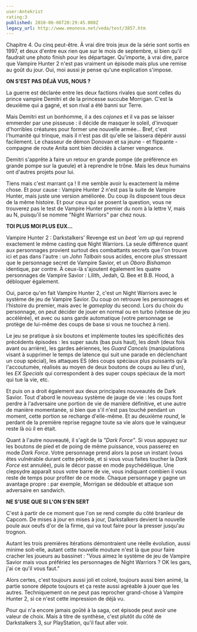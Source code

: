 ```yaml
---
user:Antekrist
rating:3
published: 2010-06-06T20:29:45.000Z
legacy_url: http://www.emunova.net/veda/test/3857.htm
---
```

Chapitre 4\. Ou cinq peut-être. À vrai dire trois jeux de la série sont sortis en 1997, et deux d'entre eux rien que sur le mois de septembre, si bien qu'il faudrait une photo finish pour les départager. Qu'importe, à vrai dire, parce que Vampire Hunter 2 n'est pas vraiment un épisode mais plus une remise au goût du jour. Oui, moi aussi je pense qu'une explication s'impose.  

  

**ON S'EST PAS DÉJÀ VUS, NOUS ?**  

La guerre est déclarée entre les deux factions rivales que sont celles du prince vampire Demitri et de la princesse succube Morrigan. C'est la deuxième qui a gagné, et son rival a été banni sur Terre.  

Mais Demitri est un bonhomme, il a des _cojones_ et il va pas se laisser emmerder par une pisseuse : il décide de masquer le soleil, d'invoquer d'horribles créatures pour former une nouvelle armée... Bref, c'est l'humanité qui trinque, mais il n'est pas dit qu'elle se laissera dépérir aussi facilement. Le chasseur de démon Donovan et sa jeune - et flippante - compagne de route Anita sont bien décidés à clamer vengeance.  

Demitri s'apprête à faire un retour en grande pompe (de préférence en grande pompe sur la gueule) et à reprendre le trône. Mais les deux humains ont d'autres projets pour lui.  

Tiens mais c'est marrant ça ! Il me semble avoir lu exactement la même chose. Et pour cause : Vampire Hunter 2 n'est pas la suite de Vampire Hunter, mais juste une version améliorée. Du coup ils disposent tous deux de la même histoire. Et pour ceux qui se posent la question, vous ne trouverez pas le test de Vampire Hunter premier du nom à la lettre V, mais au N, puisqu'il se nomme "Night Warriors" par chez nous.  

  

**TOI PLUS MOI PLUS EUX...**  

Vampire Hunter 2 : Darkstalkers' Revenge est un _beat 'em up_ qui reprend exactement le même casting que Night Warriors. La seule différence quant aux personnages provient surtout des combattants secrets que l'on trouve ici et pas dans l'autre : un _John Talbain_ sous acides, encore plus stressant que le personnage secret de Vampire Savior, et un _Oboro Bishamon_ identique, par contre. À ceux-là s'ajoutent également les quatre personnages de Vampire Savior : Lilith, Jedah, Q. Bee et B.B. Hood, à débloquer également.  

Oui, parce qu'en fait Vampire Hunter 2, c'est un Night Warriors avec le système de jeu de Vampire Savior. Du coup on retrouve les personnages et l'histoire du premier, mais avec le _gameplay_ du second. Lors du choix du personnage, on peut décider de jouer en normal ou en turbo (vitesse de jeu accélérée), et avec ou sans garde automatique (votre personnage se protège de lui-même des coups de base si vous ne touchez à rien).  

Le jeu se pratique à six boutons et implémente toutes les spécificités des précédents épisodes : les super sauts (bas puis haut), les _dash_ (deux fois avant ou arrière), les gardes aériennes, les _Guard Cancels_ (manipulations visant à supprimer le temps de latence qui suit une parade en déclenchant un coup spécial), les attaques ES (des coups spéciaux plus puissants qu'à l'accoutumée, réalisés au moyen de deux boutons de coups au lieu d'un), les _EX Specials_ qui correspondent à des super coups spéciaux de la mort qui tue la vie, etc.  

Et puis on a droit également aux deux principales nouveautés de Dark Savior. Tout d'abord le nouveau système de jauge de vie : les coups font perdre à l'adversaire une portion de vie de manière définitive, et une autre de manière momentanée, si bien que s'il n'est pas touché pendant un moment, cette portion se recharge d'elle-même. Et au deuxième _round_, le perdant de la première reprise regagne toute sa vie alors que le vainqueur reste là où il en était.  

Quant à l'autre nouveauté, il s'agit de la _"Dark Force"_. Si vous appuyez sur les boutons de pied et de poing de même puissance, vous passerez en mode _Dark Force_. Votre personnage prend alors la pose un instant (vous êtes vulnérable durant cette période, et si vous vous faites toucher la _Dark Force_ est annulée), puis le décor passe en mode psychédélique. Une clepsydre apparaît sous votre barre de vie, vous indiquant combien il vous reste de temps pour profiter de ce mode. Chaque personnage y gagne un avantage propre : par exemple, Morrigan se dédouble et attaque son adversaire en sandwich.  

  

**NE S'USE QUE SI L'ON S'EN SERT**  

C'est à partir de ce moment que l'on se rend compte du côté branleur de Capcom. De mises à jour en mises à jour, Darkstalkers devient la nouvelle poule aux oeufs d'or de la firme, qui va tout faire pour la presser jusqu'au trognon.  

Autant les trois premières itérations démontraient une réelle évolution, aussi minime soit-elle, autant cette nouvelle mouture n'est là que pour faire cracher les joueurs au bassinet : "Vous aimez le système de jeu de Vampire Savior mais vous préfériez les personnages de Night Warriors ? OK les gars, j'ai ce qu'il vous faut."  

Alors certes, c'est toujours aussi joli et coloré, toujours aussi bien animé, la partie sonore dépote toujours et ça reste aussi agréable à jouer que les autres. Techniquement on ne peut pas reprocher grand-chose à Vampire Hunter 2, si ce n'est cette impression de déjà vu.  

Pour qui n'a encore jamais goûté à la saga, cet épisode peut avoir une valeur de choix. Mais à titre de synthèse, c'est plutôt du côté de Darkstalkers 3, sur PlayStation, qu'il faut aller voir.